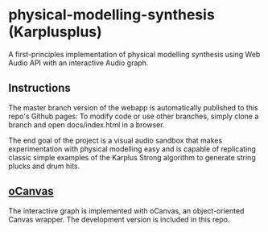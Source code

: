 # physical-modelling-synthesis (Karplusplus)

A first-principles implementation of physical modelling synthesis using Web Audio API with an interactive Audio graph.


## Instructions
The master branch version of the webapp is automatically published to this repo's Github pages: 
To modify code or use other branches, simply clone a branch and open docs/index.html in a browser.

The end goal of the project is a visual audio sandbox that makes experimentation with physical modelling easy and is capable of replicating classic simple examples of the Karplus Strong algorithm to generate string plucks and drum hits.

## [oCanvas](http://ocanvas.org/)

The interactive graph is implemented with oCanvas, an object-oriented Canvas wrapper. The development version is included in this repo.

